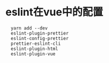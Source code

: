 # eslint在vue中的配置

```shell
  yarn add --dev
  eslint-plugin-prettier
  eslint-config-prettier
  prettier-eslint-cli
  eslint-plugin-html
  eslint-plugin-vue
```

